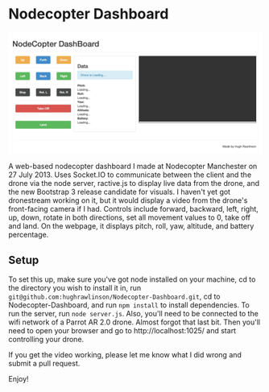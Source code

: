 # Nodecopter Dashboard

![Nodecopter Dashboard Screenshot](https://github.com/hughrawlinson/Nodecopter-Dashboard/raw/master/screenshot.jpg "Screenshot")

A web-based nodecopter dashboard I made at Nodecopter Manchester on 27 July 2013. Uses Socket.IO to communicate between the client and the drone via the node server, ractive.js to display live data from the drone, and the new Bootstrap 3 release candidate for visuals. I haven't yet got dronestream working on it, but it would display a video from the drone's front-facing camera if I had. Controls include forward, backward, left, right, up, down, rotate in both directions, set all movement values to 0, take off and land. On the webpage, it displays pitch, roll, yaw, altitude, and battery percentage.

## Setup

To set this up, make sure you've got node installed on your machine, cd to the directory you wish to install it in, run ```git@github.com:hughrawlinson/Nodecopter-Dashboard.git```, cd to Nodecopter-Dashboard, and run ```npm install``` to install dependencies. To run the server, run ```node server.js```. Also, you'll need to be connected to the wifi network of a Parrot AR 2.0 drone. Almost forgot that last bit. Then you'll need to open your browser and go to http://localhost:1025/ and start controlling your drone.

If you get the video working, please let me know what I did wrong and submit a pull request.

Enjoy!
